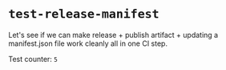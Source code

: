 # `test-release-manifest`

Let's see if we can make release + publish artifact + updating a manifest.json file work cleanly all in one CI step.

Test counter: `5`
